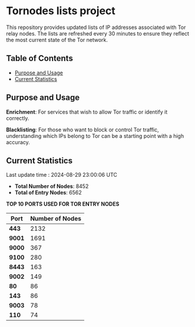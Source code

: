 # Tornodes lists project

This repository provides updated lists of IP addresses associated with Tor relay nodes. The lists are refreshed every 30 minutes to ensure they reflect the most current state of the Tor network.

## Table of Contents

- [Purpose and Usage](#purpose-and-usage)
- [Current Statistics](#current-statistics)


## Purpose and Usage

**Enrichment**: For services that wish to allow Tor traffic or identify it correctly.

**Blacklisting**: For those who want to block or control Tor traffic, understanding which IPs belong to Tor can be a starting point with a high accuracy.

## Current Statistics

Last update time : 2024-08-29 23:00:06 UTC

- **Total Number of Nodes**: 8452
- **Total of Entry Nodes**: 6562

**TOP 10 PORTS USED FOR TOR ENTRY NODES**

| **Port** | **Number of Nodes** |
|------|-----------------|
| **443**   | 2132  |
| **9001**   | 1691  |
| **9000**   | 367  |
| **9100**   | 280  |
| **8443**   | 163  |
| **9002**   | 149  |
| **80**   | 86  |
| **143**   | 86  |
| **9003**   | 78  |
| **110**   | 74  |

